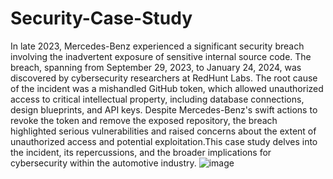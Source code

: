 # Security-Case-Study

In late 2023, Mercedes-Benz experienced a significant security breach involving the inadvertent exposure of sensitive internal source code. 
The breach, spanning from September 29, 2023, to January 24, 2024, was discovered by cybersecurity researchers at RedHunt Labs. 
The root cause of the incident was a mishandled GitHub token, which allowed unauthorized access to critical intellectual property, including database connections, design blueprints, and API keys. 
Despite Mercedes-Benz's swift actions to revoke the token and remove the exposed repository, the breach highlighted serious vulnerabilities and raised concerns about the extent of unauthorized access and potential exploitation.This case study delves into the incident, its repercussions, and the broader implications for cybersecurity within the automotive industry.
![image]()
